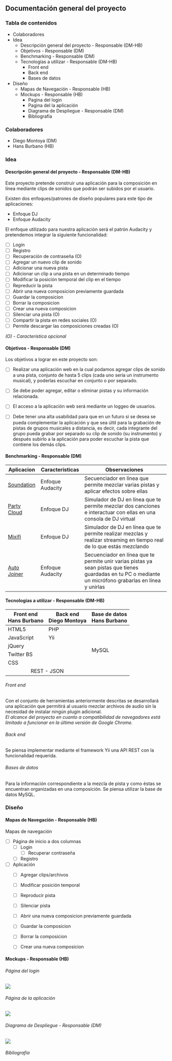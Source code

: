 ## Documentación general del proyecto

### Tabla de contenidos

<!-- MarkdownTOC depth=0 -->

- Colaboradores
- Idea
  - Descripción general del proyecto - Responsable (DM-HB)
  - Objetivos - Responsable (DM)
  - Benchmarking - Responsable (DM)
  - Tecnologías a utilizar - Responsable (DM-HB)
    - Front end
    - Back end
    - Bases de datos
- Diseño
  - Mapas de Navegación - Responsable (HB)
  - Mockups - Responsable (HB)
    - Pagina del login
    - Pagina del la aplicación
    - Diagrama de Despliegue - Responsable (DM)
    - Bibliografía

<!-- /MarkdownTOC -->


### Colaboradores
* Diego Montoya (DM)
* Hans Burbano (HB)

### Idea

#### Descripción general del proyecto - Responsable (DM-HB)
Este proyecto pretende construir una aplicación para la composición en línea mediante clips de sonidos que podrán ser subidos por el usuario.

Existen dos enfoques/patrones de diseño populares para este tipo de aplicaciones:

* Enfoque DJ
* Enfoque Audacity

El enfoque utilizado para nuestra aplicación será el patrón Audacity y pretendemos integrar la siguiente funcionalidad:

- [ ] Login
- [ ] Registro
- [ ] Recuperación de contraseña (O)
- [ ] Agregar un nuevo clip de sonido
- [ ] Adicionar una nueva pista
- [ ] Adicionar un clip a una pista en un determinado tiempo
- [ ] Modificar la posición temporal del clip en el tiempo
- [ ] Repreducir la pista 
- [ ] Abrir una nueva composicion previamente guardada 
- [ ] Guardar la composicion
- [ ] Borrar la composicion
- [ ] Crear una nueva composicion
- [ ] Silenciar una pista (O)
- [ ] Compartir la pista en redes sociales (O)
- [ ] Permite descargar las composiciones creadas (O)

*(O) - Característica opcional*

#### Objetivos - Responsable (DM)
Los objetivos a lograr en este proyecto son:

- [ ] Realizar una aplicación web en la cual podamos agregar clips de sonido a una pista, conjunto de hasta 5 clips (cada uno sería un instrumento musical), y poderlas escuchar en conjunto o por separado.
- [ ] Se debe poder agregar, editar o eliminar pistas y su información relacionada.
- [ ] El acceso a la aplicación web será mediante un loggeo de usuarios.
- [ ] Debe tener una alta usabilidad para que en un futuro si se desea se pueda complementar la aplicación y que sea últil para la grabación de pistas de grupos musicales a distancia, es decir, cada integrante del grupo pueda grabar por separado su clip de sonido (su instrumento) y después subirlo a la aplicación para poder escuchar la pista que contiene los demás clips.



#### Benchmarking - Responsable (DM)

|Aplicacion|Caracteristicas|Observaciones|
|-----------------------|--------|------------|
|[Soundation](http://soundation.com)|Enfoque Audacity|Secuenciador en línea que permite mezclar varias pistas y aplicar efectos sobre ellas|
|[Party Cloud](http://www.partycloud.fm)|Enfoque DJ|Simulador de DJ en línea que te permite mezclar dos canciones e interactuar con ellas en una consola de DJ virtual|
|[Mixifi](http://www.mixify.com)|Enfoque DJ|Simulador de DJ en línea que te permite realizar mezclas y realizar streaming en tiempo real de lo que estás mezclando|
|[Auto Joiner](http://audio-joiner.com)|Enfoque Audacity|Secuenciador en línea que te permite unir varias pistas ya sean pistas que tienes guardadas en tu PC o mediante un micrófono grabarlas en línea y unirlas|


#### Tecnologías a utilizar - Responsable (DM-HB)

<table>
  <thead>
    <tr>
      <th>Front end<br>Hans Burbano</th>
      <th>Back end<br>Diego Montoya</th>
      <th>Base de datos<br>Hans Burbano</th>
    </tr>
  </thead>
  <tbody>
    <tr>
      <td>HTML5</td>
      <td>PHP</td>
      <td rowspan="6">MySQL</td>
    </tr>
    <tr>
      <td>JavaScript</td>
      <td>Yii</td>
    </tr>
    <tr>
      <td>jQuery</td>
      <td></td>
    </tr>
    <tr>
      <td>Twitter BS</td>
      <td></td>
    </tr>
    <tr>
      <td>CSS</td>
      <td></td>
    </tr>  
    <tr>
      <td colspan="2" align="center">REST - JSON</td>      
    </tr>   
  </tbody>
</table>

###### Front end
Con el conjunto de herramientas anteriormente descritas se desarrollará una aplicación que permitirá al usuario mezclar archivos de audio sin la necesidad de instalar ningún plugin adicional.
<br>*El alcance del proyecto en cuanto a compatibilidad de navegadores está limitado a funcionar en la última versión de Google Chrome.*

###### Back end
Se piensa implementar mediante el framework Yii una API REST con la funcionalidad requerida.

###### Bases de datos
Para la información correspondiente a la mezcla de pista y como éstas se encuentran organizadas en una composición. Se piensa utilizar la base de datos MySQL.  


### Diseño

#### Mapas de Navegación - Responsable (HB)
Mapas de navegación

- [ ] Página de inicio a dos columnas
  - [ ] Login
      - [ ] Recuperar contraseña 
  - [ ] Registro
- [ ] Aplicación
  - [ ] Agregar clips/archivos
  - [ ] Modificar posición temporal
  - [ ] Reproducir pista
  - [ ] Silenciar pista
  - [ ] Abrir una nueva composicion previamente guardada 
  - [ ] Guardar la composicion
  - [ ] Borrar la composicion
  - [ ] Crear una nueva composicion


#### Mockups - Responsable (HB)

###### Página del login
![](media/Index.png)
###### Página de la aplicación
![](media/App.png)
###### Diagrama de Despliegue - Responsable (DM)
![](media/diagramaDespliegue.png)

###### Bibliografía

